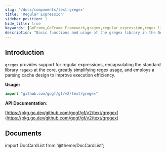 ```yaml
---
slug: '/docs/components/text-gregex'
title: 'Regular Expression'
sidebar_position: 1
hide_title: true
keywords: [GoFrame,GoFrame Framework,gregex,regular expression,regex library,regex parsing,parsing cache,execution efficiency,project documentation,golang]
description: "Basic functions and usage of the gregex library in the GoFrame framework. gregex is a wrapper around the standard library regexp, providing a simplified way to use regular expressions and optimizing execution efficiency through parsing cache design, making regex operations more efficient and convenient."
---
```


## Introduction

`gregex` provides support for regular expressions, encapsulating the standard library `regexp` at the core, greatly simplifying regex usage, and employs a parsing cache design to improve execution efficiency.

**Usage:**

```go
import "github.com/gogf/gf/v2/text/gregex"
```

**API Documentation**:

[https://pkg.go.dev/github.com/gogf/gf/v2/text/gregex](https://pkg.go.dev/github.com/gogf/gf/v2/text/gregex)

## Documents

import DocCardList from '@theme/DocCardList';

<DocCardList />